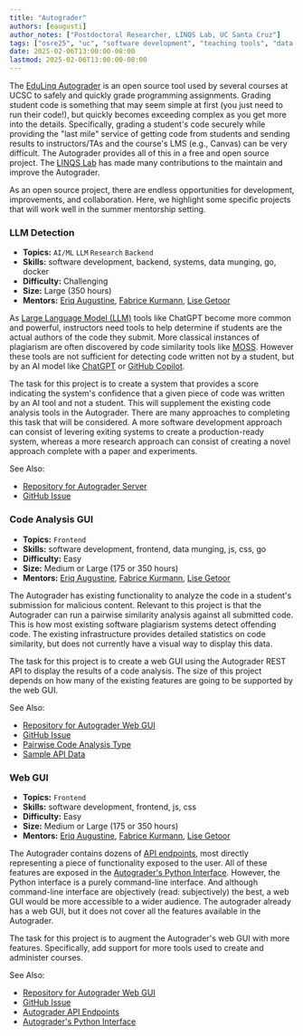 ```yaml
---
title: "Autograder"
authors: [eaugusti]
author_notes: ["Postdoctoral Researcher, LINQS Lab, UC Santa Cruz"]
tags: ["osre25", "uc", "software development", "teaching tools", "data science", "ai", "ml", "llm", "frontend", "backend"]
date: 2025-02-06T13:00:00-08:00
lastmod: 2025-02-06T13:00:00-08:00
---
```


The [EduLinq Autograder](https://github.com/edulinq/autograder-server) is an open source tool used by several courses at UCSC
to safely and quickly grade programming assignments.
Grading student code is something that may seem simple at first (you just need to run their code!),
but quickly becomes exceeding complex as you get more into the details.
Specifically, grading a student's code securely while providing the "last mile" service of getting code from students
and sending results to instructors/TAs and the course's LMS (e.g., Canvas) can be very difficult.
The Autograder provides all of this in a free and open source project.
The [LINQS Lab](https://linqs.org) has made many contributions to the maintain and improve the Autograder.

As an open source project, there are endless opportunities for development, improvements, and collaboration.
Here, we highlight some specific projects that will work well in the summer mentorship setting.

### LLM Detection

 - **Topics:** `AI/ML` `LLM` `Research` `Backend`
 - **Skills:** software development, backend, systems, data munging, go, docker
 - **Difficulty:** Challenging
 - **Size:** Large (350 hours)
 - **Mentors:** [Eriq Augustine](mailto:linqs.osre25@gmail.com), [Fabrice Kurmann](mailto:linqs.osre25@gmail.com), [Lise Getoor](mailto:linqs.osre25@gmail.com)

As [Large Language Model (LLM)](https://en.wikipedia.org/wiki/Large_language_model) tools like ChatGPT become more common and powerful,
instructors need tools to help determine if students are the actual authors of the code they submit.
More classical instances of plagiarism are often discovered by code similarity tools like [MOSS](https://theory.stanford.edu/~aiken/moss/).
However these tools are not sufficient for detecting code written not by a student,
but by an AI model like [ChatGPT](https://en.wikipedia.org/wiki/ChatGPT) or [GitHub Copilot](https://en.wikipedia.org/wiki/GitHub_Copilot).

The task for this project is to create a system that provides a score indicating the system's confidence that a given piece of code was written by an AI tool and not a student.
This will supplement the existing code analysis tools in the Autograder.
There are many approaches to completing this task that will be considered.
A more software development approach can consist of levering exiting systems to create a production-ready system,
whereas a more research approach can consist of creating a novel approach complete with a paper and experiments.

See Also:
 - [Repository for Autograder Server](https://github.com/edulinq/autograder-server)
 - [GitHub Issue](https://github.com/edulinq/autograder-server/issues/140)

### Code Analysis GUI

 - **Topics:** `Frontend`
 - **Skills:** software development, frontend, data munging, js, css, go
 - **Difficulty:** Easy
 - **Size:** Medium or Large (175 or 350 hours)
 - **Mentors:** [Eriq Augustine](mailto:linqs.osre25@gmail.com), [Fabrice Kurmann](mailto:linqs.osre25@gmail.com), [Lise Getoor](mailto:linqs.osre25@gmail.com)

The Autograder has existing functionality to analyze the code in a student's submission for malicious content.
Relevant to this project is that the Autograder can run a pairwise similarity analysis against all submitted code.
This is how most existing software plagiarism systems detect offending code.
The existing infrastructure provides detailed statistics on code similarity,
but does not currently have a visual way to display this data.

The task for this project is to create a web GUI using the Autograder REST API
to display the results of a code analysis.
The size of this project depends on how many of the existing features are going to be supported by the web GUI.

See Also:
 - [Repository for Autograder Web GUI](https://github.com/edulinq/autograder-web)
 - [GitHub Issue](https://github.com/edulinq/autograder-server/issues/142)
 - [Pairwise Code Analysis Type](https://github.com/edulinq/autograder-server/blob/main/internal/model/analysis.go#L78)
 - [Sample API Data](https://github.com/edulinq/autograder-py/blob/main/tests/api/testdata/courses/assignments/submit/analysis/course_assignments_submissions_analysis_pairwise_wait.json)

### Web GUI

 - **Topics:** `Frontend`
 - **Skills:** software development, frontend, js, css
 - **Difficulty:** Easy
 - **Size:** Medium or Large (175 or 350 hours)
 - **Mentors:** [Eriq Augustine](mailto:linqs.osre25@gmail.com), [Fabrice Kurmann](mailto:linqs.osre25@gmail.com), [Lise Getoor](mailto:linqs.osre25@gmail.com)

The Autograder contains dozens of [API endpoints](https://github.com/edulinq/autograder-server/blob/main/resources/api.json),
most directly representing a piece of functionality exposed to the user.
All of these features are exposed in the [Autograder's Python Interface](https://github.com/edulinq/autograder-py).
However, the Python interface is a purely command-line interface.
And although command-line interface are objectively (read: subjectively) the best,
a web GUI would be more accessible to a wider audience.
The autograder already has a web GUI,
but it does not cover all the features available in the Autograder.

The task for this project is to augment the Autograder's web GUI with more features.
Specifically, add support for more tools used to create and administer courses.

See Also:
 - [Repository for Autograder Web GUI](https://github.com/edulinq/autograder-web)
 - [GitHub Issue](https://github.com/edulinq/autograder-server/issues/61)
 - [Autograder API Endpoints](https://github.com/edulinq/autograder-server/blob/main/resources/api.json)
 - [Autograder's Python Interface](https://github.com/edulinq/autograder-py)
